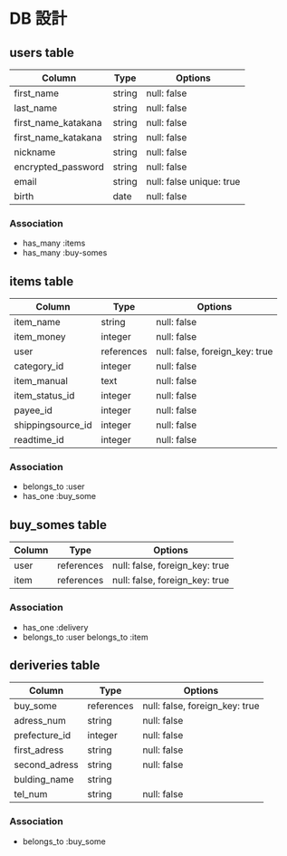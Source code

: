 # DB 設計

## users table

| Column              | Type                | Options                   |
|---------------------|---------------------|---------------------------|
| first_name          | string              | null: false               |
| last_name           | string              | null: false               |
| first_name_katakana | string              | null: false               |
| first_name_katakana | string              | null: false               |
| nickname            | string              | null: false               |
| encrypted_password  | string              | null: false               |
| email               | string              | null: false unique: true  |
| birth               | date                | null: false               |

### Association

* has_many :items
* has_many :buy-somes


## items table

| Column                              | Type       | Options                        |
|-------------------------------------|------------|--------------------------------|
| item_name                           | string     | null: false                    |
| item_money                          | integer    | null: false                    |
| user                                | references | null: false, foreign_key: true |
| category_id                         | integer    | null: false                    |
| item_manual                         | text       | null: false                    |
| item_status_id                      | integer    | null: false                    |
| payee_id                            | integer    | null: false                    |
| shippingsource_id                   | integer    | null: false                    |
| readtime_id                         | integer    | null: false                    |

### Association

- belongs_to :user
- has_one :buy_some

## buy_somes table

| Column      | Type       | Options                         |
|-------------|------------|---------------------------------|
| user        | references | null: false, foreign_key: true  |
| item        | references | null: false, foreign_key: true  |


### Association

- has_one :delivery
- belongs_to :user
  belongs_to :item

## deriveries table

| Column                 | Type       | Options                        |
|------------------------|------------|--------------------------------|
| buy_some               | references | null: false, foreign_key: true |
| adress_num             | string     | null: false                    |
| prefecture_id          | integer    | null: false                    |
| first_adress           | string     | null: false                    |
| second_adress          | string     | null: false                    |
| bulding_name           | string     |                                |
| tel_num                | string     | null: false                    |


### Association

- belongs_to :buy_some